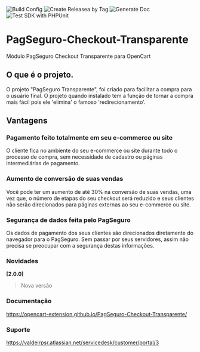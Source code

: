 ![Build Config](https://github.com/opencart-extension/PagSeguro-Checkout-Transparente/workflows/Build%20Config/badge.svg)
![Create Releasea by Tag](https://github.com/opencart-extension/PagSeguro-Checkout-Transparente/workflows/Create%20Releasea%20by%20Tag/badge.svg)
![Generate Doc](https://github.com/opencart-extension/PagSeguro-Checkout-Transparente/workflows/Generate%20Doc/badge.svg)
![Test SDK with PHPUnit](https://github.com/opencart-extension/PagSeguro-Checkout-Transparente/workflows/Test%20SDK%20with%20PHPUnit/badge.svg)

# PagSeguro-Checkout-Transparente
Módulo PagSeguro Checkout Transparente para OpenCart

## O que é o projeto.
O projeto "PagSeguro Transparente", foi criado para facilitar a compra para o usuário final. O projeto quando instalado tem a função de tornar a compra mais fácil pois ele 'elimina' o famoso 'redirecionamento'.

## Vantagens

### Pagamento feito totalmente em seu e-commerce ou site
O cliente fica no ambiente do seu e-commerce ou site durante todo o processo de compra, sem necessidade de cadastro ou páginas intermediárias de pagamento.

### Aumento de conversão de suas vendas
Você pode ter um aumento de até 30% na conversão de suas vendas, uma vez que, o número de etapas do seu checkout será reduzido e seus clientes não serão direcionados para páginas externas ao seu e-commerce ou site.

### Segurança de dados feita pelo PagSeguro
Os dados de pagamento dos seus clientes são direcionados diretamente do navegador para o PagSeguro. Sem passar por seus servidores, assim não precisa se preocupar com a segurança destas informações.

### Novidades
**[2.0.0]**
> Nova versão

### Documentação
https://opencart-extension.github.io/PagSeguro-Checkout-Transparente/

### Suporte
https://valdeirpsr.atlassian.net/servicedesk/customer/portal/3
